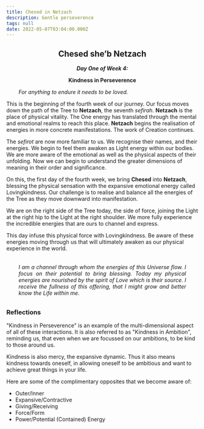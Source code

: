 ```yaml
---
title: Chesed in Netzach
description: Gentle perseverence
tags: null
date: 2022-05-07T03:04:00.000Z
---
```


<div style="font-weight: bold; text-align:center">
<h2>Chesed she’b Netzach</h2>
<i>Day One of Week 4:</i> 
<p>Kindness in Perseverence</p>

</div>
<div style="text-align: justify; margin-left: 2rem; margin-right: 2rem;">

_For anything to endure it needs to be loved._

</div>

This is the beginning of the fourth week of our journey. Our focus moves down the path of the Tree to **Netzach**, the seventh _sefirah_. **Netzach** is the place of physical vitality. The One energy has translated through the mental and emotional realms to reach this place. **Netzach** begins the realisation of energies in more concrete manifestations. The work of Creation continues.

The _sefirot_ are now more familiar to us. We recognise their names, and their energies. We begin to feel them awaken as Light energy within our bodies. We are more aware of the emotional as well as the physical aspects of their unfolding. Now we can begin to understand the greater dimensions of meaning in their order and significance.

On this, the first day of the fourth week, we bring **Chesed** into **Netzach**, blessing the physical sensation with the expansive emotional energy called Lovingkindness. Our challenge is to realise and balance all the energies of the Tree as they move downward into manifestation.

We are on the right side of the Tree today, the side of force, joining the Light at the right hip to the Light at the right shoulder. We more fully experience the incredible energies that are ours to channel and express.

This day infuse this physical force with Lovingkindness. Be aware of these energies moving through us that will ultimately awaken as our physical experience in the world.

<div style="margin: 2rem; text-align: justify">

_I am a channel through whom the energies of this Universe flow. I focus on their potential to bring blessing. Today my physical energies are nourished by the spirit of Love which is their source. I receive the fullness of this offering, that I might grow and better know the Life within me._

</div>

<h3>Reflections</h3>

"Kindness in Perseverence" is an example of the multi-dimensional aspect of all of these interactions. It is also referred to as "Kindness in Ambition", reminding us, that even when we are focussed on our ambitions, to be kind to those around us.

Kindness is also mercy, the expansive dynamic. Thus it also means kindness towards oneself, in allowing oneself to be ambitious and want to achieve great things in your life.

Here are some of the complimentary opposites that we become aware of:

- Outer/Inner
- Expansive/Contractive
- Giving/Receiving
- Force/Form
- Power/Potential (Contained) Energy
